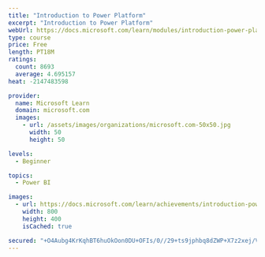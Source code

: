 ```yaml
---
title: "Introduction to Power Platform"
excerpt: "Introduction to Power Platform"
webUrl: https://docs.microsoft.com/learn/modules/introduction-power-platform/
type: course
price: Free
length: PT18M
ratings:
  count: 8693
  average: 4.695157
heat: -2147483598

provider:
  name: Microsoft Learn
  domain: microsoft.com
  images:
    - url: /assets/images/organizations/microsoft.com-50x50.jpg
      width: 50
      height: 50

levels:
  - Beginner

topics:
  - Power BI

images:
  - url: https://docs.microsoft.com/learn/achievements/introduction-power-platform-social.png
    width: 800
    height: 400
    isCached: true

secured: "+O4Aubg4KrKqhBT6huOkOon0DU+OFIs/0//29+ts9jphbq8dZWP+X7z2xej/VPyh+bvhFvl8bg4O1q/aET5sKMPQP6Fo7WZ6VzkHJdIQfRIFpRAxFBpKKpPj6k1Fr6HlaOiykHa9gnDvYRkUh4TmbMYWbkp0Pq5Xj+3A6GMBEnF1XMiBCy8t+5ZhOpbj0QmmdNmlZrBc5o0pT/NWybMITlSpWCNvQeWSDlUJdpYBCElzbEj5iDE+QtgQBaf3u1HHjpc1MAdCDcehuDnDO508pObZ+rIX493ob/vAHj2Q53epkHAvKIxiPAaqkFQKqbycRi3xgayeN8aoFs6eUH6vNoN/s9ZV/V52215lwLRvysmIHZ2Ysh5z+QRkFwqK0gxuc2aDj7XYemnskNXxGo0AzD7OomtW4Ed6/hF5b1xfcpU=;qG17SqjuL7J9avAW8/sqLQ=="
---
```


